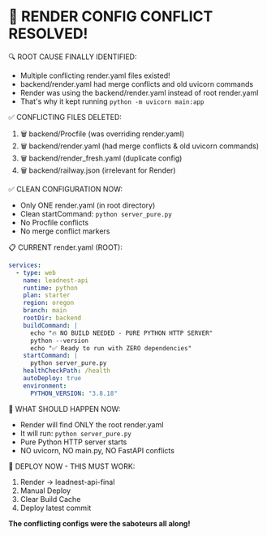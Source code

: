 🚨 RENDER CONFIG CONFLICT RESOLVED!
=====================================

🔍 ROOT CAUSE FINALLY IDENTIFIED:
- Multiple conflicting render.yaml files existed!
- backend/render.yaml had merge conflicts and old uvicorn commands
- Render was using the backend/render.yaml instead of root render.yaml
- That's why it kept running `python -m uvicorn main:app`

✅ CONFLICTING FILES DELETED:
1. 🗑️ backend/Procfile (was overriding render.yaml)
2. 🗑️ backend/render.yaml (had merge conflicts & old uvicorn commands)
3. 🗑️ backend/render_fresh.yaml (duplicate config)
4. 🗑️ backend/railway.json (irrelevant for Render)

✅ CLEAN CONFIGURATION NOW:
- Only ONE render.yaml (in root directory)
- Clean startCommand: `python server_pure.py`
- No Procfile conflicts
- No merge conflict markers

📋 CURRENT render.yaml (ROOT):
```yaml
services:
  - type: web
    name: leadnest-api
    runtime: python
    plan: starter
    region: oregon
    branch: main
    rootDir: backend
    buildCommand: |
      echo "🔥 NO BUILD NEEDED - PURE PYTHON HTTP SERVER"
      python --version
      echo "✅ Ready to run with ZERO dependencies"
    startCommand: |
      python server_pure.py
    healthCheckPath: /health
    autoDeploy: true
    environment:
      PYTHON_VERSION: "3.8.18"
```

🎯 WHAT SHOULD HAPPEN NOW:
- Render will find ONLY the root render.yaml
- It will run: `python server_pure.py`
- Pure Python HTTP server starts
- NO uvicorn, NO main.py, NO FastAPI conflicts

🚀 DEPLOY NOW - THIS MUST WORK:
1. Render → leadnest-api-final
2. Manual Deploy
3. Clear Build Cache
4. Deploy latest commit

**The conflicting configs were the saboteurs all along!**
